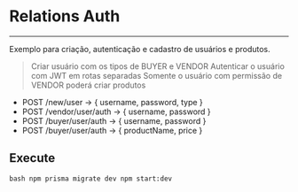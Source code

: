 # Relations Auth

___

Exemplo para criação, autenticação e cadastro de usuários e produtos.

> Criar usuário com os tipos de BUYER e VENDOR
> Autenticar o usuário com JWT em rotas separadas
> Somente o usuário com permissão de VENDOR poderá criar produtos

- POST /new/user ->  { username, password, type }
- POST /vendor/user/auth ->  { username, password }
- POST /buyer/user/auth ->  { username, password }
- POST /buyer/user/auth ->  { productName, price }


## Execute

`bash
  npm prisma migrate dev
  npm start:dev
`